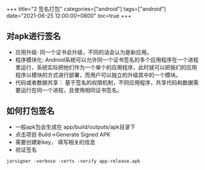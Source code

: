 +++
title="2 签名打包"
categories=["android"]
tags=["android"] 
date="2021-06-25 12:00:00+0800"
toc=true
+++


## 对apk进行签名
- 应用升级: 同一个证书会升级，不同的话会认为是新应用。
- 程序模块化: Android系统可以允许同一个证书签名的多个应用程序在一个进程里运行，系统实际把他们作为一个单个的应用程序，此时就可以把我们的应用程序以模块的方式进行部署，而用户可以独立的升级其中的一个模块。
- 代码或者数据共享： 基于签名的权限机制，不同应用程序，共享代码和数据需要运行在同一个进程，且使用相同证书签名。

## 如何打包签名
- 一般apk包会生成在 app/build/outputs/apk目录下
- 点击项目 Build->Generate Signed APK
- 需要创建新key， 填写相关的信息
- 验证签名
```shell
jarsigner -verbose -certs -verify app-release.apk
```  




